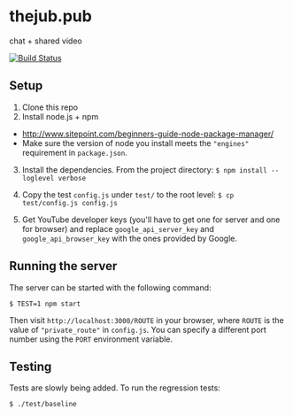 # thejub.pub
chat + shared video

[![Build Status](https://travis-ci.org/aromatt/thejub.pub.svg)](https://travis-ci.org/aromatt/thejub.pub)

## Setup
1. Clone this repo
2. Install node.js + npm
 * http://www.sitepoint.com/beginners-guide-node-package-manager/
 * Make sure the version of node you install meets the `"engines"` requirement in `package.json`.
3. Install the dependencies. From the project directory: `$ npm install --loglevel verbose`
4. Copy the test `config.js` under `test/` to the root level: `$ cp test/config.js config.js`

5. Get YouTube developer keys (you'll have to get one for server and one for browser) and replace `google_api_server_key` and `google_api_browser_key` with the ones provided by Google.

## Running the server
The server can be started with the following command:
```
$ TEST=1 npm start
```
Then visit `http://localhost:3000/ROUTE` in your browser, where `ROUTE` is the value of `"private_route"` in `config.js`. You can specify a different port number using the `PORT` environment variable.

## Testing
Tests are slowly being added. To run the regression tests:
```
$ ./test/baseline
```
